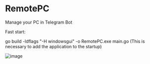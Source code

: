 # RemotePC
Manage your PC in Telegram Bot

Fast start:

go build -ldflags "-H windowsgui" -o RemotePC.exe main.go   (This is necessary to add the application to the startup)


![image](https://github.com/user-attachments/assets/7f2c77f7-08e5-408e-9158-bccb5e0670bc)
